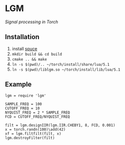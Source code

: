 # LGM

*Signal processing in Torch*

## Installation

1. install [spuce](https://github.com/audiofilter/spuce)
2. `mkdir build && cd build`
3. `cmake .. && make`
4. `ln -s $(pwd)/.. ~/torch/install/share/lua/5.1`
5. `ln -s $(pwd)/liblgm.so ~/torch/install/lib/lua/5.1`

## Example

```moonscript
lgm = require 'lgm'

SAMPLE_FREQ = 100
CUTOFF_FREQ = 10
NYQUIST_FREQ = 2 * SAMPLE_FREQ
FCD = CUTOFF_FREQ/NYQUIST_FREQ

filt = lgm.designIIR(lgm.IIR.CHEBY1, 8, FCD, 0.001)
x = torch.randn(100)\add(42)
xf = lgm.filtfilt(filt, x)
lgm.destroyFilter(filt)
```
